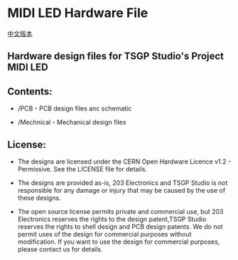 # MIDI LED Hardware File
[中文版本](readme_cn.md)

## Hardware design files for TSGP Studio's Project MIDI LED

## Contents:
* /PCB - PCB design files anc schematic

* /Mechnical - Mechanical design files



## License:

* The designs are licensed under the CERN Open Hardware Licence v1.2 - Permissive. See the LICENSE file for details.

* The designs are provided as-is, 203 Electronics and TSGP Studio is not responsible for any damage or injury that may be caused by the use of these designs.

* The open source license permits private and commercial use, but 203 Electronics reserves the rights to the design patent,TSGP Studio reserves the rights to shell design and PCB design patents. We do not permit uses of the design for commercial purposes without modification. If you want to use the design for commercial purposes, please contact us for details.
